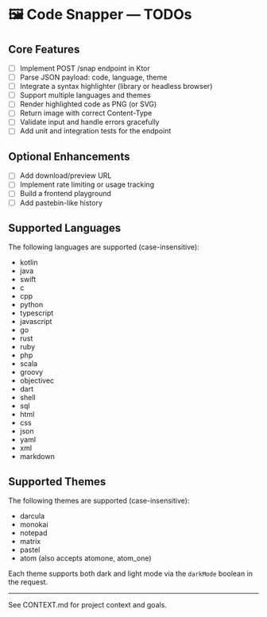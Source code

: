 # 🖼️ Code Snapper — TODOs

## Core Features

- [ ] Implement POST /snap endpoint in Ktor
- [ ] Parse JSON payload: code, language, theme
- [ ] Integrate a syntax highlighter (library or headless browser)
- [ ] Support multiple languages and themes
- [ ] Render highlighted code as PNG (or SVG)
- [ ] Return image with correct Content-Type
- [ ] Validate input and handle errors gracefully
- [ ] Add unit and integration tests for the endpoint

## Optional Enhancements

- [ ] Add download/preview URL
- [ ] Implement rate limiting or usage tracking
- [ ] Build a frontend playground
- [ ] Add pastebin-like history

## Supported Languages

The following languages are supported (case-insensitive):

- kotlin
- java
- swift
- c
- cpp
- python
- typescript
- javascript
- go
- rust
- ruby
- php
- scala
- groovy
- objectivec
- dart
- shell
- sql
- html
- css
- json
- yaml
- xml
- markdown

## Supported Themes

The following themes are supported (case-insensitive):

- darcula
- monokai
- notepad
- matrix
- pastel
- atom (also accepts atomone, atom_one)

Each theme supports both dark and light mode via the `darkMode` boolean in the request.

---

See CONTEXT.md for project context and goals.
